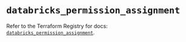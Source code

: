 # `databricks_permission_assignment`

Refer to the Terraform Registry for docs: [`databricks_permission_assignment`](https://registry.terraform.io/providers/databricks/databricks/1.53.0/docs/resources/permission_assignment).
